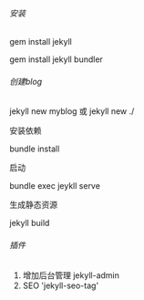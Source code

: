 ###### 安装

gem install jekyll

gem install jekyll bundler

###### 创建blog

jekyll new myblog 或 jekyll new ./

安装依赖

bundle install

启动

bundle exec jeykll serve

生成静态资源

jekyll build

###### 插件

1. 增加后台管理 jekyll-admin
2. SEO 'jekyll-seo-tag'